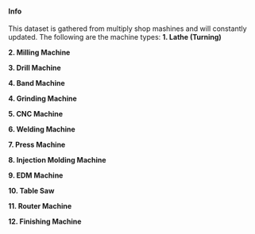 #### Info
This dataset is gathered from multiply shop mashines and will constantly updated.
The following are the machine types:
**1. Lathe (Turning)**

**2. Milling Machine**	

**3. Drill Machine** 

**4. Band Machine** 

**4. Grinding Machine**	

**5. CNC Machine**	

**6. Welding Machine**	

**7. Press Machine**	

**8. Injection Molding Machine**	

**9. EDM Machine**	

**10. Table Saw**	

**11. Router Machine**	

**12. Finishing Machine**

